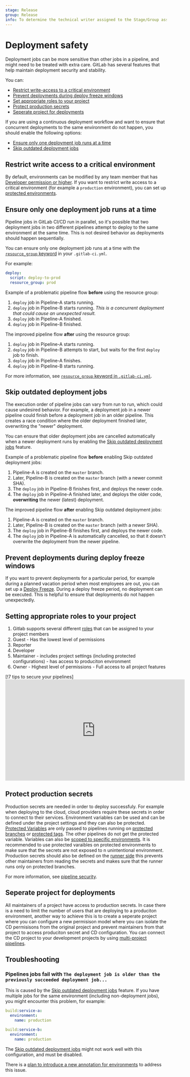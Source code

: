 ```yaml
---
stage: Release
group: Release
info: To determine the technical writer assigned to the Stage/Group associated with this page, see https://about.gitlab.com/handbook/engineering/ux/technical-writing/#assignments
---
```


# Deployment safety

Deployment jobs can be more sensitive than other jobs in a pipeline,
and might need to be treated with extra care. GitLab has several features
that help maintain deployment security and stability.

You can:

- [Restrict write-access to a critical environment](#restrict-write-access-to-a-critical-environment)
- [Prevent deployments during deploy freeze windows](#prevent-deployments-during-deploy-freeze-windows)
- [Set appropriate roles to your project](#setting-appropriate-roles-to-your-project)
- [Protect production secrets](#protect-production-secrets)
- [Seperate project for deployments](#seperate-project-for-deployments)

If you are using a continuous deployment workflow and want to ensure that concurrent deployments to the same environment do not happen, you should enable the following options:

- [Ensure only one deployment job runs at a time](#ensure-only-one-deployment-job-runs-at-a-time)
- [Skip outdated deployment jobs](#skip-outdated-deployment-jobs)

## Restrict write access to a critical environment

By default, environments can be modified by any team member that has [Developer permission or higher](../../user/permissions.md#project-members-permissions).
If you want to restrict write access to a critical environment (for example a `production` environment),
you can set up [protected environments](protected_environments.md).

## Ensure only one deployment job runs at a time

Pipeline jobs in GitLab CI/CD run in parallel, so it's possible that two deployment
jobs in two different pipelines attempt to deploy to the same environment at the same
time. This is not desired behavior as deployments should happen sequentially.

You can ensure only one deployment job runs at a time with the [`resource_group` keyword](../yaml/README.md#resource_group) in your `.gitlab-ci.yml`.

For example:

```yaml
deploy:
  script: deploy-to-prod
  resource_group: prod
```

Example of a problematic pipeline flow **before** using the resource group:

1. `deploy` job in Pipeline-A starts running.
1. `deploy` job in Pipeline-B starts running. *This is a concurrent deployment that could cause an unexpected result.*
1. `deploy` job in Pipeline-A finished.
1. `deploy` job in Pipeline-B finished.

The improved pipeline flow **after** using the resource group:

1. `deploy` job in Pipeline-A starts running.
1. `deploy` job in Pipeline-B attempts to start, but waits for the first `deploy` job to finish.
1. `deploy` job in Pipeline-A finishes.
1. `deploy` job in Pipeline-B starts running.

For more information, see [`resource_group` keyword in `.gitlab-ci.yml`](../yaml/README.md#resource_group).

## Skip outdated deployment jobs

The execution order of pipeline jobs can vary from run to run, which could cause
undesired behavior. For example, a deployment job in a newer pipeline could
finish before a deployment job in an older pipeline.
This creates a race condition where the older deployment finished later,
overwriting the "newer" deployment.

You can ensure that older deployment jobs are cancelled automatically when a newer deployment
runs by enabling the [Skip outdated deployment jobs](../pipelines/settings.md#skip-outdated-deployment-jobs) feature.

Example of a problematic pipeline flow **before** enabling Skip outdated deployment jobs:

1. Pipeline-A is created on the `master` branch.
1. Later, Pipeline-B is created on the `master` branch (with a newer commit SHA).
1. The `deploy` job in Pipeline-B finishes first, and deploys the newer code.
1. The `deploy` job in Pipeline-A finished later, and deploys the older code, **overwriting** the newer (latest) deployment.

The improved pipeline flow **after** enabling Skip outdated deployment jobs:

1. Pipeline-A is created on the `master` branch.
1. Later, Pipeline-B is created on the `master` branch (with a newer SHA).
1. The `deploy` job in Pipeline-B finishes first, and deploys the newer code.
1. The `deploy` job in Pipeline-A is automatically cancelled, so that it doesn't overwrite the deployment from the newer pipeline.

## Prevent deployments during deploy freeze windows

If you want to prevent deployments for a particular period, for example during a planned
vacation period when most employees are out, you can set up a [Deploy Freeze](../../user/project/releases/index.md#prevent-unintentional-releases-by-setting-a-deploy-freeze).
During a deploy freeze period, no deployment can be executed. This is helpful to
ensure that deployments do not happen unexpectedly.


## Setting appropriate roles to your project

1. Gitlab supports several different [roles](../../user/permissions.md#group-members-permissions) that can be assigned to your project members
  1. Guest - Has the lowest level of permissions
  1. Reporter
  1. Developer
  1. Maintainer - includes project settings (including protected configurations) - has access to produciton environment 
  1. Owner - Highest level of permissions - Full access to all project features

[!7 tips to secure your pipelines]<iframe width="560" height="315" src="https://www.youtube.com/embed/Mq3C1KveDc0" frameborder="0" allow="accelerometer; autoplay; clipboard-write; encrypted-media; gyroscope; picture-in-picture" allowfullscreen></iframe>

## Protect production secrets 

Production secrets are needed in order to deploy successfuly. For example when deploying to the cloud, cloud providers require these secrets in order to connect to their services. Environment variables can be used and can be defined under the project settings and they can also be protected. [Protected Variables](../variables.md#protect-a-custom-variable)  are only passed to pipelines running on [protected branches](../../user/project/protected_branches.md) or [protected tags](../../user/project/protected_tags.md). The other pipelines do not get the protected variable.
 Variables can also be [scoped to specific environments](../variables/where_variables_can_be_used.md#variables-with-an-environment-scope). It is recommended to use protected varaibles on protected environments to make sure that the secrets are not exposed to n unintentional environment.  Production secrets should also be defined on the [runner side](../runners.md/#prevent-runners-from-revealing-sensitive-information) this prevents other maintainers from reading the secrets and makes sure that the runner runs only on protected branches.

For more information, see [pipeline security](../pipelines.md#pipeline-security-on-protected-branches).

## Seperate project for deployments

All maintainers of a project have access to production secrets. In case there is a need to limit the number of users that are deploying to a produciton environment, another way to achieve this is to create a seperate project where you can configure a new permisison model where you can isolate the CD permisisons from the original project and prevent maintainers from that project to access produciton secret and CD configuration. You can connect the CD project to your development projects by using [multi-project pipelines](../multi_project_pipelines.md).

## Troubleshooting

### Pipelines jobs fail with `The deployment job is older than the previously succeeded deployment job...`

This is caused by the [Skip outdated deployment jobs](../pipelines/settings.md#skip-outdated-deployment-jobs) feature.
If you have multiple jobs for the same environment (including non-deployment jobs), you might encounter this problem, for example:

```yaml
build:service-a:
  environment:
    name: production

build:service-b:
  environment:
    name: production
```

The [Skip outdated deployment jobs](../pipelines/settings.md#skip-outdated-deployment-jobs) might
not work well with this configuration, and must be disabled.

There is a [plan to introduce a new annotation for environments](https://gitlab.com/gitlab-org/gitlab/-/issues/208655) to address this issue.
